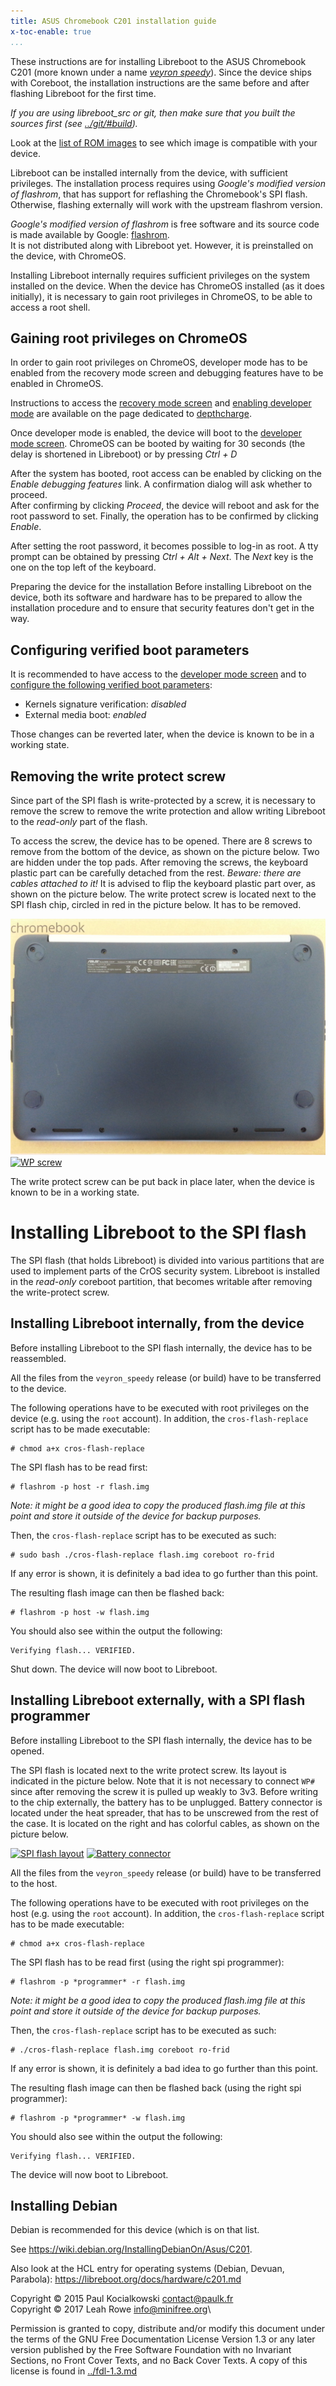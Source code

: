 ```yaml
---
title: ASUS Chromebook C201 installation guide 
x-toc-enable: true
...
```


These instructions are for installing Libreboot to the ASUS Chromebook
C201 (more known under a name [*veyron speedy*](../misc/codenames.md)).
Since the device ships with Coreboot, the installation
instructions are the same before and after flashing Libreboot for the
first time.

*If you are using libreboot\_src or git, then make sure that you built
the sources first (see [../git/\#build](../git/#build)).*

Look at the [list of ROM images](#rom) to see which image is compatible
with your device.

Libreboot can be installed internally from the device, with sufficient
privileges. The installation process requires using *Google's modified
version of flashrom*, that has support for reflashing the Chromebook's
SPI flash. Otherwise, flashing externally will work with the upstream
flashrom version.

*Google's modified version of flashrom* is free software and its
source code is made available by Google:
[flashrom](https://chromium.googlesource.com/chromiumos/third_party/flashrom/).\
It is not distributed along with Libreboot yet. However, it is
preinstalled on the device, with ChromeOS.

Installing Libreboot internally requires sufficient privileges on the system
installed on the device. When the device has ChromeOS installed (as it does
initially), it is necessary to gain root privileges in ChromeOS, to be able to
access a root shell.

Gaining root privileges on ChromeOS
--------------------------------

In order to gain root privileges on ChromeOS, developer mode has to be
enabled from the recovery mode screen and debugging features have to be
enabled in ChromeOS.

Instructions to access the [recovery mode
screen](../depthcharge/#recovery_mode_screen) and [enabling developer
mode](../depthcharge/#enabling_developer_mode) are available on the page
dedicated to [depthcharge](../depthcharge/).

Once developer mode is enabled, the device will boot to the [developer
mode screen](../depthcharge/#developer_mode_screen). ChromeOS can be
booted by waiting for 30 seconds (the delay is shortened in Libreboot)
or by pressing *Ctrl + D*

After the system has booted, root access can be enabled by clicking on
the *Enable debugging features* link. A confirmation dialog will ask
whether to proceed.\
After confirming by clicking *Proceed*, the device will reboot and ask
for the root password to set. Finally, the operation has to be confirmed
by clicking *Enable*.

After setting the root password, it becomes possible to log-in as root.
A tty prompt can be obtained by pressing *Ctrl + Alt + Next*. The
*Next* key is the one on the top left of the keyboard.

Preparing the device for the installation
Before installing Libreboot on the device, both its software and
hardware has to be prepared to allow the installation procedure and to
ensure that security features don't get in the way.

Configuring verified boot parameters 
------------------------------------

It is recommended to have access to the [developer mode
screen](../depthcharge/#developer_mode_screen) and to [configure the
following verified boot
parameters](../depthcharge/#configuring_verified_boot_parameters):

-   Kernels signature verification: *disabled*
-   External media boot: *enabled*

Those changes can be reverted later, when the device is known to be in a
working state.

Removing the write protect screw 
--------------------------------

Since part of the SPI flash is write-protected by a screw, it is
necessary to remove the screw to remove the write protection and allow
writing Libreboot to the *read-only* part of the flash.

To access the screw, the device has to be opened. There are 8 screws to
remove from the bottom of the device, as shown on the picture below. Two
are hidden under the top pads. After removing the screws, the keyboard
plastic part can be carefully detached from the rest. *Beware: there
are cables attached to it!* It is advised to flip the keyboard plastic
part over, as shown on the picture below. The write protect screw is
located next to the SPI flash chip, circled in red in the picture below.
It has to be removed.

[![Screws](images/c201/screws.jpg)](images/c201/screws.jpg) [![WP
screw](images/c201/wp-screw.jpg)](images/c201/wp-screw.jpg)

The write protect screw can be put back in place later, when the device
is known to be in a working state.

Installing Libreboot to the SPI flash 
=====================================

The SPI flash (that holds Libreboot) is divided into various partitions
that are used to implement parts of the CrOS security system. Libreboot
is installed in the *read-only* coreboot partition, that becomes
writable after removing the write-protect screw.

Installing Libreboot internally, from the device 
------------------------------------------------

Before installing Libreboot to the SPI flash internally, the device has
to be reassembled.

All the files from the `veyron_speedy` release (or build) have to be
transferred to the device.

The following operations have to be executed with root privileges on the
device (e.g. using the `root` account). In addition, the
`cros-flash-replace` script has to be made executable:

    # chmod a+x cros-flash-replace

The SPI flash has to be read first:

    # flashrom -p host -r flash.img

*Note: it might be a good idea to copy the produced flash.img file at
this point and store it outside of the device for backup purposes.*

Then, the `cros-flash-replace` script has to be executed as such:

    # sudo bash ./cros-flash-replace flash.img coreboot ro-frid

If any error is shown, it is definitely a bad idea to go further than
this point.

The resulting flash image can then be flashed back:

    # flashrom -p host -w flash.img

You should also see within the output the following:

    Verifying flash... VERIFIED.

Shut down. The device will now boot to Libreboot.

Installing Libreboot externally, with a SPI flash programmer 
------------------------------------------------------------

Before installing Libreboot to the SPI flash internally, the device has
to be opened.

The SPI flash is located next to the write protect screw. Its layout is
indicated in the picture below. Note that it is not necessary to connect
`WP#` since after removing the screw it is pulled up weakly to 3v3. Before
writing to the chip externally, the battery has to be unplugged.
Battery connector is located under the heat spreader, that has to be
unscrewed from the rest of the case. It is located on
the right and has colorful cables, as shown on the picture below.

[![SPI flash
layout](images/c201/spi-flash-layout.jpg)](images/c201/spi-flash-layout.jpg)
[![Battery
connector](images/c201/battery-connector.jpg)](images/c201/battery-connector.jpg)

All the files from the `veyron_speedy` release (or build) have to be
transferred to the host.

The following operations have to be executed with root privileges on the
host (e.g. using the `root` account). In addition, the
`cros-flash-replace` script has to be made executable:

    # chmod a+x cros-flash-replace

The SPI flash has to be read first (using the right spi programmer):

    # flashrom -p *programmer* -r flash.img

*Note: it might be a good idea to copy the produced flash.img file at
this point and store it outside of the device for backup purposes.*

Then, the `cros-flash-replace` script has to be executed as such:

    # ./cros-flash-replace flash.img coreboot ro-frid

If any error is shown, it is definitely a bad idea to go further than
this point.

The resulting flash image can then be flashed back (using the right spi
programmer):

    # flashrom -p *programmer* -w flash.img

You should also see within the output the following:

    Verifying flash... VERIFIED.

The device will now boot to Libreboot.

Installing Debian
---------------------
Debian is recommended for this device (which is on that list.

See <https://wiki.debian.org/InstallingDebianOn/Asus/C201>.

Also look at the HCL entry for operating systems (Debian, Devuan, Parabola):
<https://libreboot.org/docs/hardware/c201.md>

Copyright © 2015 Paul Kocialkowski <contact@paulk.fr>\
Copyright © 2017 Leah Rowe <info@minifree.org>\

Permission is granted to copy, distribute and/or modify this document
under the terms of the GNU Free Documentation License Version 1.3 or any later
version published by the Free Software Foundation
with no Invariant Sections, no Front Cover Texts, and no Back Cover Texts.
A copy of this license is found in [../fdl-1.3.md](../fdl-1.3.md)

